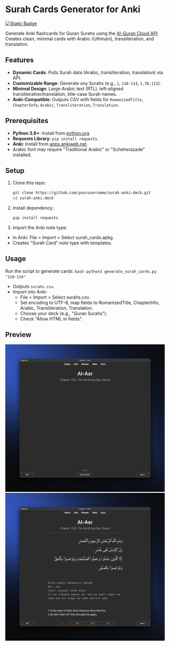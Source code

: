 # Surah Cards Generator for Anki
[![Static Badge](https://img.shields.io/badge/License-MIT-blue)](https://github.com/iamrayyaann/surah-cards-anki/blob/main/LICENSE)

Generate Anki flashcards for Quran Surahs using the [Al-Quran Cloud API](https://alquran.cloud/api). Creates clean, minimal cards with Arabic (Uthmani), transliteration, and translation.

<image-card alt="Front of Al-Fatiha card" src="screenshots/al-fatiha-front.png" ></image-card>
<image-card alt="Back of Al-Fatiha card" src="screenshots/al-fatiha-back.png" ></image-card>

## Features
- **Dynamic Cards**: Pulls Surah data (Arabic, transliteration, translation) via API.
- **Customizable Range**: Generate any Surahs (e.g., `1`, `110-114`, `1,78,112`).
- **Minimal Design**: Large Arabic text (RTL), left-aligned transliteration/translation, title-case Surah names.
- **Anki-Compatible**: Outputs CSV with fields for `RomanizedTitle`, `ChapterInfo`, `Arabic`, `Transliteration`, `Translation`.

## Prerequisites
- **Python 3.8+**: Install from [python.org](https://www.python.org/downloads/).
- **Requests Library**: `pip install requests`.
- **Anki**: Install from [apps.ankiweb.net](https://apps.ankiweb.net).
- Arabic font may require "Traditional Arabic" or "Scheherazade" installed.

## Setup
1. Clone this repo:
   ```bash
   git clone https://github.com/yourusername/surah-anki-deck.git
   cd surah-anki-deck
   ```
2. Install dependency:
    ```bash
    pip install requests
    ```
3. Import the Anki note type:
- In Anki: File > Import > Select surah_cards.apkg.
- Creates "Surah Card" note type with templates.

## Usage
Run the script to generate cards:
    ```bash
    python3 generate_surah_cards.py "110-114"
    ```
- Outputs `surahs.csv`.
- Import into Anki:
    - File > Import > Select surahs.csv.
    - Set encoding to UTF-8, map fields to RomanizedTitle, ChapterInfo, Arabic, Transliteration, Translation.
    - Choose your deck (e.g., "Quran Surahs").
    - Check "Allow HTML in fields".

## Preview
![Front](screenshots/card-front.png)
![Back](screenshots/card-back.png)
